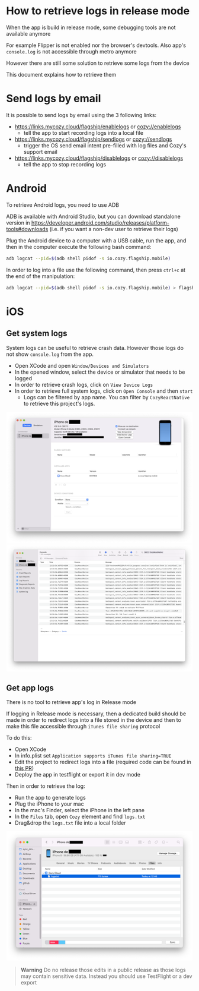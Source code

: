 # How to retrieve logs in release mode

When the app is build in release mode, some debugging tools are not available anymore

For example Flipper is not enabled nor the browser's devtools. Also app's `console.log` is not accessible through metro anymore

However there are still some solution to retrieve some logs from the device

This document explains how to retrieve them

# Send logs by email

It is possible to send logs by email using the 3 following links:

- https://links.mycozy.cloud/flagship/enablelogs or [cozy://enablelogs](cozy://enablelogs)
  - tell the app to start recording logs into a local file
- https://links.mycozy.cloud/flagship/sendlogs or [cozy://sendlogs](cozy://sendlogs)
  - trigger the OS send email intent pre-filled with log files and Cozy's support email
- https://links.mycozy.cloud/flagship/disablelogs or [cozy://disablelogs](cozy://disablelogs)
  - tell the app to stop recording logs

# Android

To retrieve Android logs, you need to use ADB

ADB is available with Android Studio, but you can download standalone version in https://developer.android.com/studio/releases/platform-tools#downloads (i.e. if you want a non-dev user to retrieve their logs)

Plug the Android device to a computer with a USB cable, run the app, and then in the computer execute the following bash command:
```bash
adb logcat --pid=$(adb shell pidof -s io.cozy.flagship.mobile)
```

In order to log into a file use the following command, then press `ctrl+c` at the end of the manipulation:
```bash
adb logcat --pid=$(adb shell pidof -s io.cozy.flagship.mobile) > flagship_logs.txt
```

# iOS

## Get system logs

System logs can be useful to retrieve crash data. However those logs do not show `console.log` from the app.

- Open XCode and open `Window/Devices and Simulators`
- In the opened window, select the device or simulator that needs to be logged
- In order to retrieve crash logs, click on `View Device Logs`
- In order to retrieve full system logs, click on `Open Console` and then `start`
  - Logs can be filtered by app name. You can filter by `CozyReactNative` to retrieve this project's logs.

![](/docs/images/xcode_devices_and_simulators.png)
![](/docs/images/xcode_device_console.png)

## Get app logs

There is no tool to retrieve app's log in Release mode

If logging in Release mode is necessary, then a dedicated build should be made in order to redirect logs into a file stored in the device and then to make this file accessible through `iTunes file sharing` protocol

To do this:
- Open XCode
- In info.plist set `Application supports iTunes file sharing=TRUE`
- Edit the project to redirect logs into a file (required code can be found in [this PR](https://github.com/cozy/cozy-react-native/pull/325))
- Deploy the app in testflight or export it in dev mode

Then in order to retrieve the log:
- Run the app to generate logs
- Plug the iPhone to your mac
- In the mac's Finder, select the iPhone in the left pane
- In the `Files` tab, open `Cozy` element and find `logs.txt`
- Drag&drop the `logs.txt` file into a local folder

![](/docs/images/finder_iphone_files.png)

> **Warning**
> Do no release those edits in a public release as those logs may contain sensitive data. Instead you should use TestFlight or a dev export